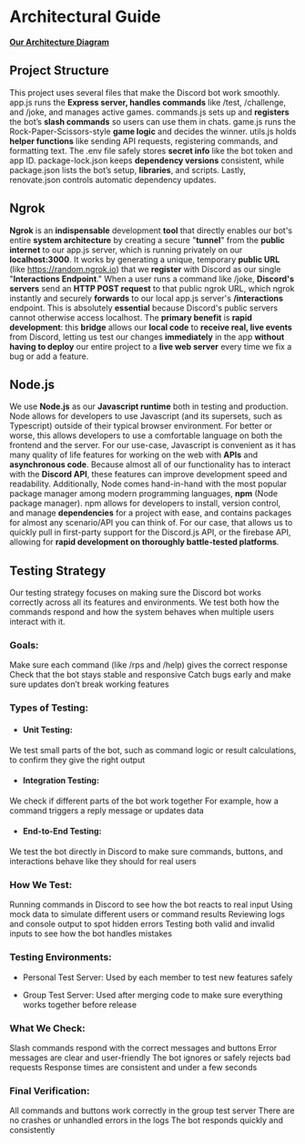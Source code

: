 # Architectural Guide

**[Our Architecture Diagram](https://github.com/CSS360-2025-Fall/SAAF/blob/20e11ea9162876c9a13c854384a747808e2be3e4/architecture.png)**

## Project Structure
This project uses several files that make the Discord bot work smoothly. app.js runs the **Express server, handles commands** like /test, /challenge, and /joke, and manages active games. commands.js sets up and **registers** the bot’s **slash commands** so users can use them in chats. game.js runs the Rock-Paper-Scissors-style **game logic** and decides the winner. utils.js holds **helper functions** like sending API requests, registering commands, and formatting text. The .env file safely stores **secret info** like the bot token and app ID. package-lock.json keeps **dependency versions** consistent, while package.json lists the bot’s setup, **libraries**, and scripts. Lastly, renovate.json controls automatic dependency updates.

## Ngrok

**Ngrok** is an **indispensable** development **tool** that directly enables our bot's entire **system architecture** by creating a secure "**tunnel**" from the **public internet** to our app.js server, which is running privately on our **localhost:3000**. It works by generating a unique, temporary **public URL** (like https://random.ngrok.io) that we **register** with Discord as our single "**Interactions Endpoint**." When a user runs a command like /joke, **Discord's servers** send an **HTTP POST request** to that public ngrok URL, which ngrok instantly and securely **forwards** to our local app.js server's **/interactions** endpoint. This is absolutely **essential** because Discord's public servers cannot otherwise access localhost. The **primary benefit** is **rapid development**: this **bridge** allows our **local code** to **receive real, live events** from Discord, letting us test our changes **immediately** in the app **without having to deploy** our entire project to a **live web server** every time we fix a bug or add a feature.

## Node.js

We use **Node.js** as our **Javascript runtime** both in testing and production. Node allows for developers to use Javascript (and its supersets, such as Typescript) outside of their typical browser environment. For better or worse, this allows developers to use a comfortable language on both the frontend and the server. For our use-case, Javascript is convenient as it has many quality of life features for working on the web with **APIs** and **asynchronous code**. Because almost all of our functionality has to interact with the **Discord API**, these features can improve development speed and readability. Additionally, Node comes hand-in-hand with the most popular package manager among modern programming languages, **npm** (Node package manager). npm allows for developers to install, version control, and manage **dependencies** for a project with ease, and contains packages for almost any scenario/API you can think of. For our case, that allows us to quickly pull in first-party support for the Discord.js API, or the firebase API, allowing for **rapid development on thoroughly battle-tested platforms**.

## Testing Strategy
Our testing strategy focuses on making sure the Discord bot works correctly across all its features and environments. We test both how the commands respond and how the system behaves when multiple users interact with it. 

### Goals: 
Make sure each command (like /rps and /help) gives the correct response Check that the bot stays stable and responsive Catch bugs early and make sure updates don’t break working features 

### Types of Testing: 

- #### Unit Testing: 
We test small parts of the bot, such as command logic or result calculations, to confirm they give the right output 

- #### Integration Testing: 
We check if different parts of the bot work together For example, how a command triggers a reply message or updates data 

- #### End-to-End Testing: 
We test the bot directly in Discord to make sure commands, buttons, and interactions behave like they should for real users 

### How We Test: 
Running commands in Discord to see how the bot reacts to real input Using mock data to simulate different users or command results Reviewing logs and console output to spot hidden errors Testing both valid and invalid inputs to see how the bot handles mistakes 

### Testing Environments: 

- Personal Test Server: Used by each member to test new features safely 

- Group Test Server: Used after merging code to make sure everything works together before release 

### What We Check: 
Slash commands respond with the correct messages and buttons Error messages are clear and user-friendly The bot ignores or safely rejects bad requests Response times are consistent and under a few seconds 

### Final Verification: 
All commands and buttons work correctly in the group test server There are no crashes or unhandled errors in the logs The bot responds quickly and consistently
```

